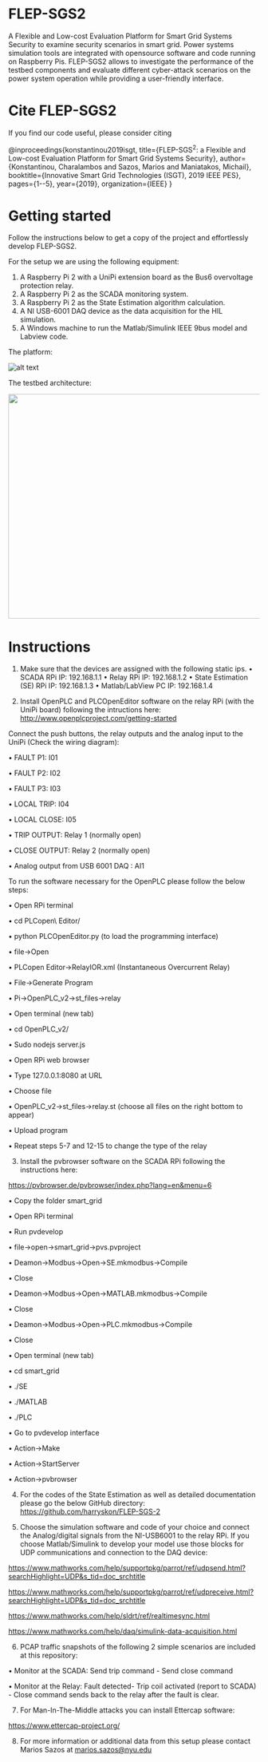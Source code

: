 # FLEP-SGS2
A Flexible and Low-cost Evaluation Platform for Smart Grid Systems Security to examine security scenarios in smart
grid. Power systems simulation tools are integrated with opensource software and code running on Raspberry Pis. FLEP-SGS2
allows to investigate the performance of the testbed components and evaluate different cyber-attack scenarios on the power system
operation while providing a user-friendly interface.

# Cite FLEP-SGS2

If you find our code useful, please consider citing

@inproceedings{konstantinou2019isgt,
    title={FLEP-SGS$^2$: a Flexible and Low-cost Evaluation Platform for Smart Grid Systems Security},
    author={Konstantinou, Charalambos and Sazos, Marios and Maniatakos, Michail},
    booktitle={Innovative Smart Grid Technologies (ISGT), 2019 IEEE PES},
    pages={1--5},
    year={2019},
    organization={IEEE}
}

# Getting started
Follow the instructions below to get a copy of the project and effortlessly develop FLEP-SGS2.

For the setup we are using the following equipment:
1.	A Raspberry Pi 2 with a UniPi extension board as the Bus6 overvoltage protection relay. 
2.	A Raspberry Pi 2 as the SCADA monitoring system. 
3.	A Raspberry Pi 2 as the State Estimation algorithm calculation. 
4.	A NI USB-6001 DAQ device as the data acquisition for the HIL simulation.
5.  A Windows machine to run the Matlab/Simulink IEEE 9bus model and Labview code.

The platform:

![alt text](https://github.com/momalab/FLEP-SGS2/blob/master/Setup.png)

The testbed architecture:

<p align="center">
  <img width="690" height="450" src="https://github.com/momalab/FLEP-SGS2/blob/master/Setup_configuration.png">
</p>

# Instructions

1. Make sure that the devices are assigned with the following static ips.
•	SCADA RPi IP: 192.168.1.1
•	Relay RPi IP: 192.168.1.2
•	State Estimation (SE) RPi IP: 192.168.1.3
•	Matlab/LabView PC IP: 192.168.1.4

2. Install OpenPLC and PLCOpenEditor software on the relay RPi (with the UniPi board) following the intructions here: http://www.openplcproject.com/getting-started

Connect the push buttons, the relay outputs and the analog input to the UniPi (Check the wiring diagram):

•	FAULT P1: I01

•	FAULT P2: I02

•	FAULT P3: I03

•	LOCAL TRIP: I04

•	LOCAL CLOSE: I05

•	TRIP OUTPUT: Relay 1 (normally open)

•	CLOSE OUTPUT: Relay 2 (normally open)

•	Analog output from USB 6001 DAQ : AI1

To run the software necessary for the OpenPLC please follow the below steps:

•	Open RPi terminal

•	cd PLCopen\ Editor/

•	python PLCOpenEditor.py (to load the programming interface)

•	file->Open

•	PLCopen Editor->RelayIOR.xml (Instantaneous Overcurrent Relay)

•	File->Generate Program

•	Pi->OpenPLC_v2->st_files->relay

•	Open terminal (new tab)

•	cd OpenPLC_v2/

•	Sudo nodejs server.js

•	Open RPi web browser

•	Type 127.0.0.1:8080 at URL

•	Choose file

•	OpenPLC_v2->st_files->relay.st (choose all files on the right bottom to appear)

•	Upload program

•	Repeat steps 5-7 and 12-15 to change the type of the relay

3. Install the pvbrowser software on the SCADA RPi following the instructions here:

https://pvbrowser.de/pvbrowser/index.php?lang=en&menu=6

•   Copy the folder smart_grid

• 	Open RPi terminal

•	Run pvdevelop

•	file->open->smart_grid->pvs.pvproject

•	Deamon->Modbus->Open->SE.mkmodbus->Compile

•	Close

•	Deamon->Modbus->Open->MATLAB.mkmodbus->Compile

•	Close

•	Deamon->Modbus->Open->PLC.mkmodbus->Compile

•	Close

•	Open terminal (new tab)

•	cd smart_grid

•	./SE

•	./MATLAB

•	./PLC

•	Go to pvdevelop interface

•	Action->Make

•	Action->StartServer

•	Action->pvbrowser


4. For the codes of the State Estimation as well as detailed documentation please go the below GitHub directory:
https://github.com/harryskon/FLEP-SGS-2

5. Choose the simulation software and code of your choice and connect the Analog/digital signals from the NI-USB6001 to the relay RPi. If you choose Matlab/Simulink to develop your model use those blocks for UDP communications and connection to the DAQ device: 

https://www.mathworks.com/help/supportpkg/parrot/ref/udpsend.html?searchHighlight=UDP&s_tid=doc_srchtitle

https://www.mathworks.com/help/supportpkg/parrot/ref/udpreceive.html?searchHighlight=UDP&s_tid=doc_srchtitle

https://www.mathworks.com/help/sldrt/ref/realtimesync.html

https://www.mathworks.com/help/daq/simulink-data-acquisition.html

6. PCAP traffic snapshots of the following 2 simple scenarios are included at this repository:

  • Monitor at the SCADA: Send trip command - Send close command
  
  • Monitor at the Relay: Fault detected- Trip coil activated (report to SCADA) - Close command sends back to the relay after the fault is clear.

7. For Man-In-The-Middle attacks you can install Ettercap software:

https://www.ettercap-project.org/

8. For more information or additional data from this setup please contact Marios Sazos at marios.sazos@nyu.edu








